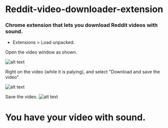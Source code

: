 # Reddit-video-downloader-extension
<h3> Chrome extension that lets you download Reddit videos with sound. </h3>


- Extensions > Load unpacked.

<span>Open the video window as shown.  </span>

![alt text](https://media.discordapp.net/attachments/1025732232255643678/1060243201476264096/image.png) 

<span> Right on the video (while it is palying), and select "Download and save the video" </span>

![alt text](https://media.discordapp.net/attachments/1025732232255643678/1060243451427426416/image.png)

<span> Save the video.</span>
![alt text](https://media.discordapp.net/attachments/1025732232255643678/1060244865650262016/image.png)


# You have your video with sound. 
